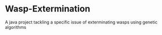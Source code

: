 # Wasp-Extermination
A java project tackling a specific issue of exterminating wasps using genetic algorithms
